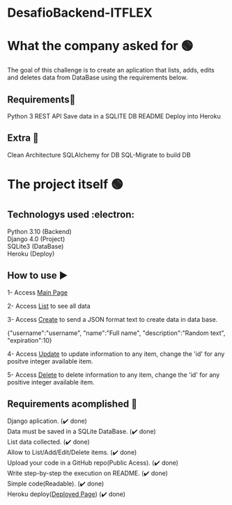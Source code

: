 # DesafioBackend-ITFLEX

# What the company asked for  :green_circle:
The goal of this challenge is to create an aplication that lists, adds, edits and deletes data from DataBase using the requirements below.

## Requirements:shopping_cart:
Python 3
REST API
Save data in a SQLITE DB
README
Deploy into Heroku

## Extra :rocket:
Clean Architecture
SQLAlchemy for DB
SQL-Migrate to build DB

# The project itself :green_circle:
## Technologys used :electron:
Python 3.10 (Backend)<br />
Django 4.0 (Project)<br />
SQLite3 (DataBase)<br />
Heroku (Deploy)<br />

## How to use :arrow_forward:
1- Access [Main Page](https://arcane-refuge-76371.herokuapp.com/)

2- Access [List](https://arcane-refuge-76371.herokuapp.com/list) to see all data

3- Access [Create](https://arcane-refuge-76371.herokuapp.com/create) to send a JSON format text to create data in data base.

{"username":"username", "name":"Full name", "description":"Random text", "expiration":10}

4- Access [Update](https://arcane-refuge-76371.herokuapp.com/update/id) to update information to any item, change the 'id' for any positve integer available item.

5- Access [Delete](https://arcane-refuge-76371.herokuapp.com/update/id) to delete information to any item, change the 'id' for any positive integer available item.

## Requirements acomplished :brain:
Django aplication. (:heavy_check_mark: done) <br /> 
Data must be saved in a SQLite DataBase. (:heavy_check_mark: done)<br />
List data collected. (:heavy_check_mark: done)<br />
Allow to List/Add/Edit/Delete items. (:heavy_check_mark: done)<br />
Upload your code in a GitHub repo(Public Acess). (:heavy_check_mark: done)<br />
Write step-by-step the execution on README. (:heavy_check_mark: done)<br />
Simple code(Readable). (:heavy_check_mark: done)<br />
Heroku deploy([Deployed Page](https://arcane-refuge-76371.herokuapp.com/)) (:heavy_check_mark: done)<br />
